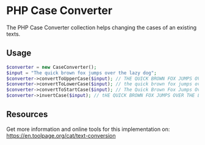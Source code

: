 # PHP Case Converter
The PHP Case Converter collection helps changing the cases of an existing texts.

## Usage

```php
$converter = new CaseConverter();
$input = "The quick brown fox jumps over the lazy dog";
$converter->convertToUpperCase($input); // THE QUICK BROWN FOX JUMPS OVER THE LAZY DOG
$converter->convertToLowerCase($input); // the quick brown fox jumps over the lazy dog
$converter->convertToStartCase($input); // The Quick Brown Fox Jumps Over The Lazy Dog
$converter->invertCase($input); // tHE QUICK BROWN FOX JUMPS OVER THE LAZY DOC
```

## Resources

Get more information and online tools for this implementation on:
https://en.toolpage.org/cat/text-conversion
